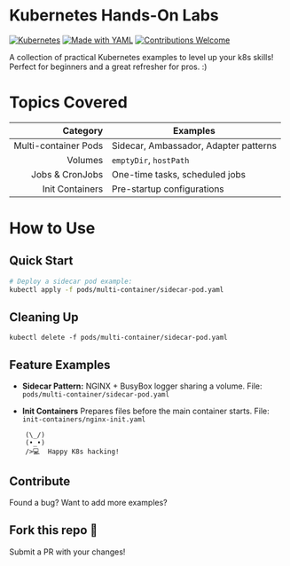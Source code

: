 # Kubernetes Hands-On Labs

[![Kubernetes](https://img.shields.io/badge/Kubernetes-✔-blue?logo=kubernetes)](https://kubernetes.io)
[![Made with YAML](https://img.shields.io/badge/Made%20with-YAML-lightgrey?logo=yaml)](https://yaml.org)
[![Contributions Welcome](https://img.shields.io/badge/Contributions-Welcome-brightgreen.svg)](CONTRIBUTING.md)

A collection of practical Kubernetes examples to level up your k8s skills!  
Perfect for beginners and a great refresher for pros. :)

# Topics Covered

| Category             | Examples                                |
|---------------------:|-----------------------------------------|
| Multi-container Pods | Sidecar, Ambassador, Adapter patterns   |
| Volumes              | `emptyDir`, `hostPath`                  |
| Jobs & CronJobs      | One-time tasks, scheduled jobs          |
| Init Containers      | Pre-startup configurations              |

# How to Use

## Quick Start

```bash
# Deploy a sidecar pod example:
kubectl apply -f pods/multi-container/sidecar-pod.yaml
```
## Cleaning Up
```
kubectl delete -f pods/multi-container/sidecar-pod.yaml
```

## Feature Examples
- **Sidecar Pattern:** 
NGINX + BusyBox logger sharing a volume.
File: `pods/multi-container/sidecar-pod.yaml`

- **Init Containers** 
Prepares files before the main container starts.
File: `init-containers/nginx-init.yaml`

```ascii
    (\_/)  
    (•_•)  
    />💻  Happy K8s hacking!
```

## Contribute
Found a bug? Want to add more examples?

## Fork this repo 🍴
Submit a PR with your changes!
